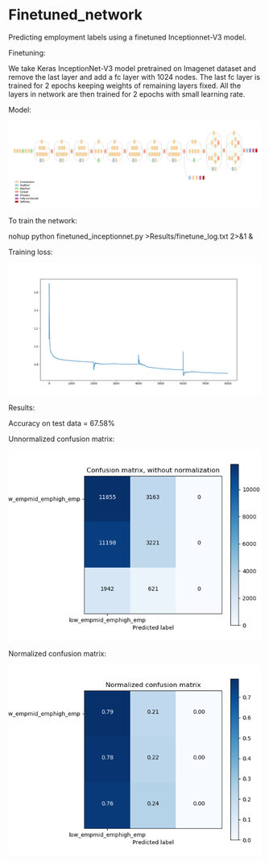 # Finetuned_network

Predicting employment labels using a finetuned Inceptionnet-V3 model.

Finetuning:

We take Keras InceptionNet-V3 model pretrained on Imagenet dataset and remove the last layer and add a fc layer with 1024
nodes. The last fc layer is trained for 2 epochs keeping weights of remaining layers fixed. 
All the layers in network are then trained for 2 epochs with small learning rate.

Model:

![Inceptionnet_V3](Results/Inceptionnet_V3.png)

To train the network:

nohup python finetuned_inceptionnet.py >Results/finetune_log.txt 2>&1 &

Training loss:

![train_loss](Results/finetuned_loss.png)


Results:

Accuracy on test data = 67.58%


Unnormalized confusion matrix:

![unnormalized_confusion_matrix](Results/finetuned_unnormalized_confusion_matrix.png)


Normalized confusion matrix:

![normalized_confusion_matrix](Results/finetuned_normalized_confusion_matrix.png)






